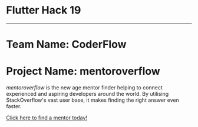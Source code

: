 # Flutter Hack 19
--------------------------------------
# Team Name: CoderFlow
# Project Name: mentoroverflow
*mentoroverflow* is the new age mentor finder helping to connect experienced and aspiring developers around the world. By utilising StackOverflow's vast user base, it makes finding the right answer even faster. 

[Click here to find a mentor today!](#)
